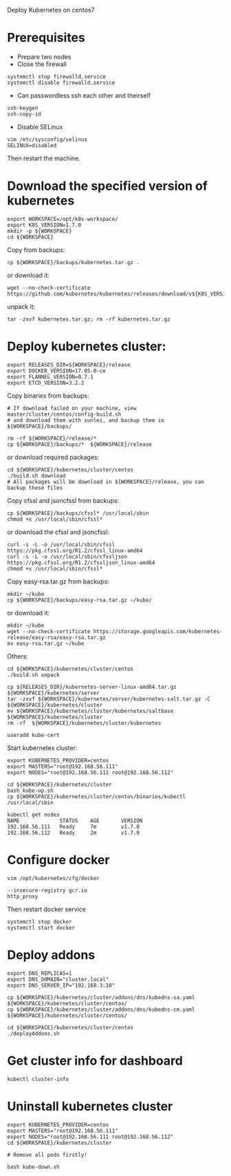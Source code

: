 Deploy Kubernetes on centos7

# Prerequisites
- Prepare two nodes
- Close the firewall
```
systemctl stop firewalld.service 
systemctl disable firewalld.service 
```
- Can passwordless ssh each other and theirself
```
ssh-keygen
ssh-copy-id
```
- Disable SELinux
```
vim /etc/sysconfig/selinux
SELINUX=disabled
```
Then restart the machine.

# Download the specified version of kubernetes
```
export WORKSPACE=/opt/k8s-workspace/
export K8S_VERSION=1.7.0
mkdir -p ${WORKSPACE}
cd ${WORKSPACE}
```

Copy from backups:
```
cp ${WORKSPACE}/backups/kubernetes.tar.gz . 
```
or download it:
```
wget --no-check-certificate https://github.com/kubernetes/kubernetes/releases/download/v${K8S_VERSION}/kubernetes.tar.gz
```

unpack it:
```
tar -zxvf kubernetes.tar.gz; rm -rf kubernetes.tar.gz
```

# Deploy kubernetes cluster:
```
export RELEASES_DIR=${WORKSPACE}/release
export DOCKER_VERSION=17.05.0-ce
export FLANNEL_VERSION=0.7.1
export ETCD_VERSION=3.2.2
```

Copy binaries from backups:
```
# If download failed on your machine, view master/cluster/centos/config-build.sh 
# and download them with xunlei, and backup them in ${WORKSPACE}/backups/

rm -rf ${WORKSPACE}/release/*
cp ${WORKSPACE}/backups/*  ${WORKSPACE}/release
```
or download required packages:
```
cd ${WORKSPACE}/kubernetes/cluster/centos
./build.sh download
# All packages will be download in ${WORKSPACE}/release, you can backup these files
```

Copy cfssl and jsoncfssl from backups:
```
cp ${WORKSPACE}/backups/cfssl* /usr/local/sbin
chmod +x /usr/local/sbin/cfssl*
```
or download the cfssl and jsoncfssl:
```
curl -s -L -o /usr/local/sbin/cfssl https://pkg.cfssl.org/R1.2/cfssl_linux-amd64
curl -s -L -o /usr/local/sbin/cfssljson https://pkg.cfssl.org/R1.2/cfssljson_linux-amd64
chmod +x /usr/local/sbin/cfssl*
```

Copy easy-rsa.tar.gz from backups:
```
mkdir ~/kube
cp ${WORKSPACE}/backups/easy-rsa.tar.gz ~/kube/
```
or download it:
```
mkdir ~/kube
wget --no-check-certificate https://storage.googleapis.com/kubernetes-release/easy-rsa/easy-rsa.tar.gz
mv easy-rsa.tar.gz ~/kube
```

Others:
```
cd ${WORKSPACE}/kubernetes/cluster/centos
./build.sh unpack

cp ${RELEASES_DIR}/kubernetes-server-linux-amd64.tar.gz ${WORKSPACE}/kubernetes/server
tar -zxvf ${WORKSPACE}/kubernetes/server/kubernetes-salt.tar.gz -C ${WORKSPACE}/kubernetes/cluster
mv ${WORKSPACE}/kubernetes/cluster/kubernetes/saltbase ${WORKSPACE}/kubernetes/cluster
rm -rf 	${WORKSPACE}/kubernetes/cluster/kubernetes

useradd kube-cert
```

Start kubernetes cluster:
```
export KUBERNETES_PROVIDER=centos
export MASTERS="root@192.168.56.111"
export NODES="root@192.168.56.111 root@192.168.56.112"

cd ${WORKSPACE}/kubernetes/cluster
bash kube-up.sh 
cp ${WORKSPACE}/kubernetes/cluster/centos/binaries/kubectl /usr/local/sbin

kubectl get nodes
NAME             STATUS    AGE       VERSION
192.168.56.111   Ready     7m        v1.7.0
192.168.56.112   Ready     2m        v1.7.0
```

# Configure docker
```
vim /opt/kubernetes/cfg/docker

--insecure-registry gcr.io
http_proxy
```
Then restart docker service
```
systemctl stop docker
systemctl start docker
```

# Deploy addons
```
export DNS_REPLICAS=1
export DNS_DOMAIN="cluster.local"
export DNS_SERVER_IP="192.168.3.10"

cp ${WORKSPACE}/kubernetes/cluster/addons/dns/kubedns-sa.yaml ${WORKSPACE}/kubernetes/cluster/centos/
cp ${WORKSPACE}/kubernetes/cluster/addons/dns/kubedns-cm.yaml ${WORKSPACE}/kubernetes/cluster/centos/

cd ${WORKSPACE}/kubernetes/cluster/centos
./deployAddons.sh
```

# Get cluster info for dashboard
```
kubectl cluster-info
```

# Uninstall kubernetes cluster
```
export KUBERNETES_PROVIDER=centos
export MASTERS="root@192.168.56.111"
export NODES="root@192.168.56.111 root@192.168.56.112"
cd ${WORKSPACE}/kubernetes/cluster

# Remove all pods firstly!

bash kube-down.sh 
```
  